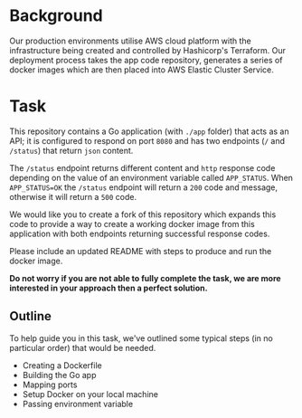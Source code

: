 # Background

Our production environments utilise AWS cloud platform with the infrastructure being created and controlled by Hashicorp's Terraform. Our deployment process takes the app code repository, generates a series of docker images which are then placed into AWS Elastic Cluster Service.

# Task

This repository contains a Go application (with `./app` folder) that acts as an API; it is configured to respond on port `8080` and has two endpoints (`/` and `/status`) that return `json` content.

The `/status` endpoint returns different content and `http` response code depending on the value of an environment variable called `APP_STATUS`. When `APP_STATUS=OK` the `/status` endpoint will return a `200` code and message, otherwise it will return a `500` code.

We would like you to create a fork of this repository which expands this code to provide a way to create a working docker image from this application with both endpoints returning successful response codes.

Please include an updated README with steps to produce and run the docker image.

**Do not worry if you are not able to fully complete the task, we are more interested in your approach then a perfect solution.**


## Outline

To help guide you in this task, we've outlined some typical steps (in no particular order) that would be needed.

- Creating a Dockerfile
- Building the Go app
- Mapping ports
- Setup Docker on your local machine
- Passing environment variable
